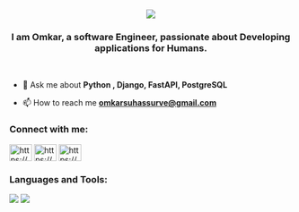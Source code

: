 

<h1 align="center">
    <img src="https://readme-typing-svg.herokuapp.com/?font=Poppins&size=35&center=true&vCenter=true&width=500&height=70&duration=4000&lines=Hi+There!+👋;+I'm+Omkar+Surve!;" />
</h1>


<h3 align="center">I am Omkar, a software Engineer, passionate about Developing applications for Humans.</h3>

<br/>

- 💬 Ask me about **Python , Django, FastAPI, PostgreSQL**

- 📫 How to reach me **omkarsuhassurve@gmail.com**

<h3 align="left">Connect with me:</h3>
<p align="left">
<a href="https://www.linkedin.com/in/omkarsurve-4a855a207/" target="blank"><img align="center" src="https://raw.githubusercontent.com/rahuldkjain/github-profile-readme-generator/master/src/images/icons/Social/linked-in-alt.svg" alt="https://www.linkedin.com/in/omkarsurve-4a855a207/" height="30" width="40" /></a>
    <a href="https://mail.google.com/mail/u/0/?fs=1&to=omkarsuhassurve@gmail.com&tf=cm" target="blank"><img align="center" src="https://www.svgrepo.com/show/303161/gmail-icon-logo.svg" alt="https://www.linkedin.com/in/omkarsurve-4a855a207/" height="30" width="40" /></a>
    <a href="https://www.hackerrank.com/profile/OmkarSurve07" target="blank"><img align="center" src="https://cdn4.iconfinder.com/data/icons/logos-and-brands/512/160_Hackerrank_logo_logos-512.png" alt="https://www.linkedin.com/in/omkarsurve-4a855a207/" height="30" width="40" /></a>
</p>

<h3 align="left">Languages and Tools:</h3>

 <img src="https://skillicons.dev/icons?i=react,bootstrap,mui,html,css,vscode,github,figma,tailwind,git,docker,aws,figma,md,php" />
    <img src="https://skillicons.dev/icons?i=nodejs,javascript,firebase,nextjs,mysql,stackoverflow" /><br>

